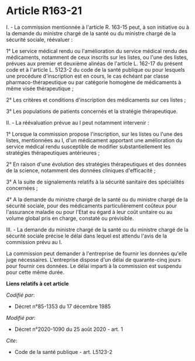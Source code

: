 # Article R163-21

I. - La commission mentionnée à l'article R. 163-15 peut, à son initiative ou à la demande du ministre chargé de la santé ou
du ministre chargé de la sécurité sociale, réévaluer :

1° Le service médical rendu ou l'amélioration du service médical rendu des médicaments, notamment de ceux inscrits sur les
listes, ou l'une des listes, prévues aux premier et deuxième alinéas de l'article L. 162-17 du présent code et à l'article L.
5123-2 du code de la santé publique ou pour lesquels une procédure d'inscription est en cours, le cas échéant par classe
pharmaco-thérapeutique ou par catégorie homogène de médicaments à même visée thérapeutique ;

2° Les critères et conditions d'inscription des médicaments sur ces listes ;

3° Les populations de patients concernés et la stratégie thérapeutique.

II. - La réévaluation prévue au I peut notamment intervenir :

1° Lorsque la commission propose l'inscription, sur les listes ou l'une des listes, mentionnées au I, d'un médicament
apportant une amélioration du service médical rendu susceptible de modifier substantiellement les stratégies thérapeutiques
antérieures ;

2° En raison d'une évolution des stratégies thérapeutiques et des données de la science, notamment des données cliniques
d'efficacité ;

3° A la suite de signalements relatifs à la sécurité sanitaire des spécialités concernées ;

4° A la demande du ministre chargé de la santé ou du ministre chargé de la sécurité sociale, pour des médicaments
particulièrement coûteux pour l'assurance maladie ou pour l'Etat eu égard à leur coût unitaire ou au volume global pris en
charge, constaté ou prévisible.

III. - La demande du ministre chargé de la santé ou du ministre chargé de la sécurité sociale précise le délai dans lequel
est attendu l'avis de la commission prévu au I.

La commission peut demander à l'entreprise de fournir les données qu'elle juge nécessaires. L'entreprise dispose d'un délai
de quarante-cinq jours pour fournir ces données. Le délai imparti à la commission est suspendu pour cette même durée.

**Liens relatifs à cet article**

_Codifié par_:

  - Décret n°85-1353 du 17 décembre 1985

_Modifié par_:

  - Décret n°2020-1090 du 25 août 2020 - art. 1

_Cite_:

  - Code de la santé publique - art. L5123-2
